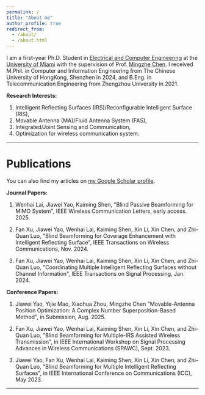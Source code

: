 ```yaml
---
permalink: /
title: "About me"
author_profile: true
redirect_from: 
  - /about/
  - /about.html
---
```


I am a first-year Ph.D. Student in [Electrical and Computer Engineering](https://ece.coe.miami.edu/index.html) at the [University of Miami](https://welcome.miami.edu/) with the supervision of Prof. [Mingzhe Chen](https://winslab.us/). I received M.Phil. in Computer and Information Engineering from The Chinese University of HongKong, Shenzhen in 2024, and B.Eng. in Telecommunication Engineering from Zhengzhou University in 2021.

**Research Interests:**

1. Intelligent Reflecting Surfaces (IRS)/Reconfigurable Intelligent Surface (RIS),
1. Movable Antenna (MA)/Fluid Antenna System (FAS),
1. Integrated/Joint Sensing and Communication,
1. Optimization for wireless communication system.

------

Publications
======

You can also find my articles on [my Google Scholar profile](https://scholar.google.com/citations?user=bt2iIEMAAAAJ&hl=en).

**Journal Papers:**

1. Wenhai Lai, Jiawei Yao, Kaiming Shen, "Blind Passive Beamforming for MIMO System", IEEE Wireless Communication Letters, early access. 2025.

1. Fan Xu, Jiawei Yao, Wenhai Lai, Kaiming Shen, Xin Li, Xin Chen, and Zhi-Quan Luo, "Blind Beamforming for Coverage Enhancement with Intelligent Reflecting Surface", IEEE Transactions on Wireless Communications, Nov. 2024.
   
1. Fan Xu, Jiawei Yao, Wenhai Lai, Kaiming Shen, Xin Li, Xin Chen, and Zhi-Quan Luo, "Coordinating Multiple Intelligent Reflecting Surfaces without Channel Information", IEEE Transactions on Signal Processing, Jan. 2024.

**Conference Papers:**

1. Jiawei Yao, Yijie Mao, Xiaohua Zhou, Mingzhe Chen  "Movable-Antenna Position Optimization: A Complex Number Superposition-Based Method", in Submission, Aug. 2025.
    
1. Fan Xu, Jiawei Yao, Wenhai Lai, Kaiming Shen, Xin Li, Xin Chen, and Zhi-Quan Luo, "Blind Beamforming for Multiple-IRS Assisted Wireless Transmission", in IEEE International Workshop on Signal Processing Advances in Wireless Communications (SPAWC), Sept. 2023.

1. Jiawei Yao, Fan Xu, Wenhai Lai, Kaiming Shen, Xin Li, Xin Chen, and Zhi-Quan Luo, "Blind Beamforming for Multiple Intelligent Reflecting Surfaces", in IEEE International Conference on Communications (ICC), May 2023.

------



